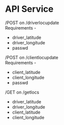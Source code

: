 # API Service

/POST on /driverlocupdate
<br>Requirements - 
* driver_latitude
* driver_longitude
* passwd

/POST on /clientlocupdate
<br>Requirements - 
* client_latitude
* client_longitude
* passwd

/GET on /getlocs 
* driver_latitude
* driver_longitude
* client_latitude
* client_longitude

